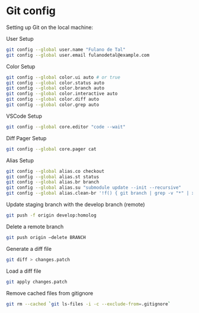 # Git config

Setting up Git on the local machine:

User Setup

```sh
git config --global user.name "Fulano de Tal"
git config --global user.email fulanodetal@example.com
```

Color Setup

```sh
git config --global color.ui auto # or true
git config --global color.status auto
git config --global color.branch auto
git config --global color.interactive auto
git config --global color.diff auto
git config --global color.grep auto
```

VSCode Setup

```sh
git config --global core.editor "code --wait"
```

Diff Pager Setup

```sh
git config --global core.pager cat
```

Alias Setup

```sh
git config --global alias.co checkout
git config --global alias.st status
git config --global alias.br branch
git config --global alias.su "submodule update --init --recursive"
git config --global alias.clean-br '!f() { git branch | grep -v "*" | xargs git branch -D; }; f'
```

Update staging branch with the develop branch (remote)

```sh
git push -f origin develop:homolog
```

Delete a remote branch

```sh
git push origin –delete BRANCH
```

Generate a diff file

```sh
git diff > changes.patch
```

Load a diff file

```sh
git apply changes.patch
```

Remove cached files from gitignore

```sh
git rm --cached `git ls-files -i -c --exclude-from=.gitignore`
```
